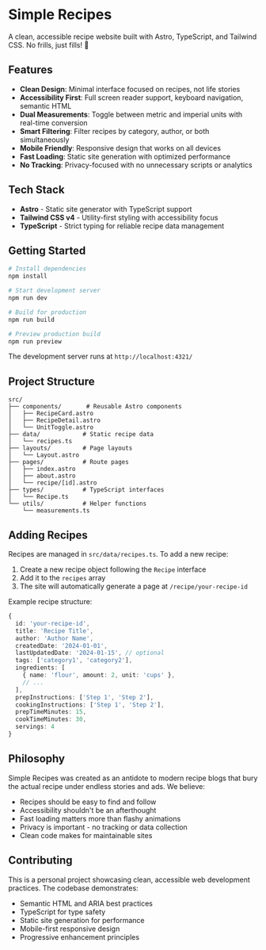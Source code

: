 # Simple Recipes

A clean, accessible recipe website built with Astro, TypeScript, and Tailwind CSS. No frills, just fills! 🥄

## Features

- **Clean Design**: Minimal interface focused on recipes, not life stories
- **Accessibility First**: Full screen reader support, keyboard navigation, semantic HTML
- **Dual Measurements**: Toggle between metric and imperial units with real-time conversion
- **Smart Filtering**: Filter recipes by category, author, or both simultaneously
- **Mobile Friendly**: Responsive design that works on all devices
- **Fast Loading**: Static site generation with optimized performance
- **No Tracking**: Privacy-focused with no unnecessary scripts or analytics

## Tech Stack

- **Astro** - Static site generator with TypeScript support
- **Tailwind CSS v4** - Utility-first styling with accessibility focus
- **TypeScript** - Strict typing for reliable recipe data management

## Getting Started

```bash
# Install dependencies
npm install

# Start development server
npm run dev

# Build for production
npm run build

# Preview production build
npm run preview
```

The development server runs at `http://localhost:4321/`

## Project Structure

```
src/
├── components/       # Reusable Astro components
│   ├── RecipeCard.astro
│   ├── RecipeDetail.astro
│   └── UnitToggle.astro
├── data/            # Static recipe data
│   └── recipes.ts
├── layouts/         # Page layouts
│   └── Layout.astro
├── pages/           # Route pages
│   ├── index.astro
│   ├── about.astro
│   └── recipe/[id].astro
├── types/           # TypeScript interfaces
│   └── Recipe.ts
└── utils/           # Helper functions
    └── measurements.ts
```

## Adding Recipes

Recipes are managed in `src/data/recipes.ts`. To add a new recipe:

1. Create a new recipe object following the `Recipe` interface
2. Add it to the `recipes` array
3. The site will automatically generate a page at `/recipe/your-recipe-id`

Example recipe structure:
```typescript
{
  id: 'your-recipe-id',
  title: 'Recipe Title',
  author: 'Author Name',
  createdDate: '2024-01-01',
  lastUpdatedDate: '2024-01-15', // optional
  tags: ['category1', 'category2'],
  ingredients: [
    { name: 'flour', amount: 2, unit: 'cups' },
    // ...
  ],
  prepInstructions: ['Step 1', 'Step 2'],
  cookingInstructions: ['Step 1', 'Step 2'],
  prepTimeMinutes: 15,
  cookTimeMinutes: 30,
  servings: 4
}
```

## Philosophy

Simple Recipes was created as an antidote to modern recipe blogs that bury the actual recipe under endless stories and ads. We believe:

- Recipes should be easy to find and follow
- Accessibility shouldn't be an afterthought
- Fast loading matters more than flashy animations
- Privacy is important - no tracking or data collection
- Clean code makes for maintainable sites

## Contributing

This is a personal project showcasing clean, accessible web development practices. The codebase demonstrates:

- Semantic HTML and ARIA best practices
- TypeScript for type safety
- Static site generation for performance
- Mobile-first responsive design
- Progressive enhancement principles
